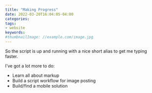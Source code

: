 ```yaml
---
title: "Making Progress"
date: 2022-03-20T16:04:05-04:00
categories:
tags:
- website
keywords:
#thumbnailImage: //example.com/image.jpg
---
```

So the script is up and running with a nice short alias to get me typing faster.
<!--more-->
I've got a lot more to do:
- Learn all about markup
- Build a script workflow for image posting
- Build/find a mobile solution